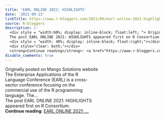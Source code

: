 ```yaml
---
title: 'EARL ONLINE 2021: HIGHLIGHTS'
date: '2021-09-23'
linkTitle: https://www.r-bloggers.com/2021/09/earl-online-2021-highlights-2/
source: R-bloggers
description: |-
  <div style = "width:60%; display: inline-block; float:left; "> Originally posted on Mango Solutions website The Enterprise Applications of the R Language Conference (EARL) is a cross-sector conference focusing on the commercial use of the R programming language. The...<br />
  The post EARL ONLINE 2021: HIGHLIGHTS appeared first on R Consortium.</div>
  <div style = "width: 40%; display: inline-block; float:right;"></div>
  <div style="clear: both;"></div>
  <strong>Continue reading</strong>: <a href="https://www.r-bloggers.com/2021/09/earl-online-2021-highlights-2/">EARL ONLINE 2021: ...
disable_comments: true
---
```

<div style = "width:60%; display: inline-block; float:left; "> Originally posted on Mango Solutions website The Enterprise Applications of the R Language Conference (EARL) is a cross-sector conference focusing on the commercial use of the R programming language. The...<br />
The post EARL ONLINE 2021: HIGHLIGHTS appeared first on R Consortium.</div>
<div style = "width: 40%; display: inline-block; float:right;"></div>
<div style="clear: both;"></div>
<strong>Continue reading</strong>: <a href="https://www.r-bloggers.com/2021/09/earl-online-2021-highlights-2/">EARL ONLINE 2021: ...